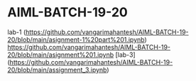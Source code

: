 
# AIML-BATCH-19-20
lab-1 (https://github.com/vangarimahantesh/AIML-BATCH-19-20/blob/main/asignment-1%20part%201.ipynb)
https://github.com/vangarimahantesh/AIML-BATCH-19-20/blob/main/asignment%201.ipynb
[lab-3] (https://github.com/vangarimahantesh/AIML-BATCH-19-20/blob/main/assignment_3.ipynb)
